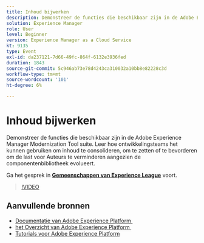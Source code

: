 ```yaml
---
title: Inhoud bijwerken
description: Demonstreer de functies die beschikbaar zijn in de Adobe Experience Manager Modernization Tool suite. Leer hoe ontwikkelingsteams het kunnen gebruiken om inhoud te consolideren, om te zetten of te bevorderen om de last voor Auteurs te verminderen aangezien de componentenbibliotheek evolueert.
solution: Experience Manager
role: User
level: Beginner
version: Experience Manager as a Cloud Service
kt: 9135
type: Event
exl-id: da237121-7d66-49fc-864f-6132e3936fed
duration: 1843
source-git-commit: 5c946ab73e78d4243ca310032a10bb8e82228c3d
workflow-type: tm+mt
source-wordcount: '101'
ht-degree: 6%

---
```


# Inhoud bijwerken

Demonstreer de functies die beschikbaar zijn in de Adobe Experience Manager Modernization Tool suite. Leer hoe ontwikkelingsteams het kunnen gebruiken om inhoud te consolideren, om te zetten of te bevorderen om de last voor Auteurs te verminderen aangezien de componentenbibliotheek evolueert.

Ga het gesprek in **[Gemeenschappen van Experience League &#x200B;](https://adobe.ly/3zJuUBH)** voort.

>[!VIDEO](https://video.tv.adobe.com/v/337577/?quality=12&learn=on&hidetitle=true)

## Aanvullende bronnen

- [&#x200B; Documentatie van Adobe Experience Platform &#x200B;](https://experienceleague.adobe.com/docs/experience-platform.html?lang=nl-NL)
- [&#x200B; het Overzicht van Adobe Experience Platform &#x200B;](https://experienceleague.adobe.com/docs/experience-platform/landing/home.html?lang=nl-NL)
- [Tutorials voor Adobe Experience Platform](https://experienceleague.adobe.com/docs/platform-learn/tutorials/overview.html?lang=nl)
